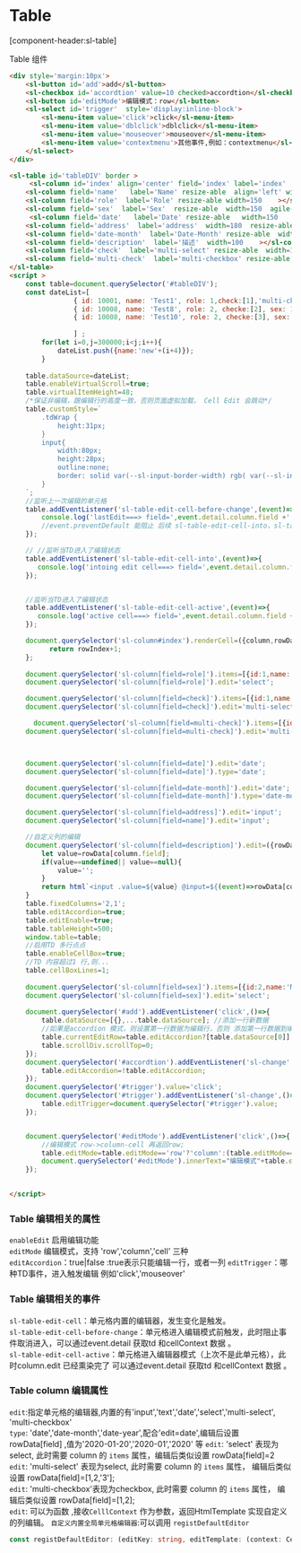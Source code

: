 # Table

[component-header:sl-table]

Table 组件 

```html preview
<div style='margin:10px'>
    <sl-button id='add'>add</sl-button>
    <sl-checkbox id='accordtion' value=10 checked>accordtion</sl-checkbox>
    <sl-button id='editMode'>编辑模式：row</sl-button>
    <sl-select id='trigger'  style='display:inline-block'>
        <sl-menu-item value='click'>click</sl-menu-item>
        <sl-menu-item value='dblclick'>dblclick</sl-menu-item>
        <sl-menu-item value='mouseover'>mouseover</sl-menu-item>
        <sl-menu-item value='contextmenu'>其他事件,例如：contextmenu</sl-menu-item>
    </sl-select>
</div>

<sl-table id='tableDIV' border >
     <sl-column id='index' align='center' field='index' label='index'   align='left' min-width='80' ></sl-column>
    <sl-column field='name'   label='Name' resize-able  align='left' width='200' ></sl-column>
    <sl-column field='role'  label='Role' resize-able width=150    ></sl-column>
    <sl-column field='sex'  label='Sex'  resize-able  width=150  agile-cell='right'></sl-column>
     <sl-column field='date'   label='Date' resize-able   width=150    agile-cell='right'></sl-column>
    <sl-column field='address'  label='address'  width=180  resize-able  ></sl-column>
    <sl-column field='date-month'  label='Date-Month' resize-able  width=130    ></sl-column>
    <sl-column field='description'  label='描述'  width=100    ></sl-column>
    <sl-column field='check'  label='multi-select' resize-able  width=150    ></sl-column>
    <sl-column field='multi-check'  label='multi-checkbox' resize-able  width=150    ></sl-column>
</sl-table>
<script >
    const table=document.querySelector('#tableDIV');
    const dateList=[
                { id: 10001, name: 'Test1', role: 1,check:[1],'multi-check':[2], sex: 2, age: 28,date:'2018-01-01', address: 'Javascript 从入门到放弃 从入门到放弃 从入门到放弃 从入门到放弃' },
                { id: 10008, name: 'Test8', role: 2, checke:[2], sex: 1, age: 35, address: 'Javascript 从入门到放弃' },
                { id: 10008, name: 'Test10', role: 2, checke:[3], sex: 1, age: 35, address: 'Javascript 从入门到放弃' }
                
                ] ;
        for(let i=0,j=300000;i<j;i++){
            dateList.push({name:'new'+(i+4)});
        }
   
    table.dataSource=dateList;
    table.enableVirtualScroll=true;
    table.virtualItemHeight=48;
    /*保证非编辑，跟编辑行的高度一致，否则页面虚拟加载， Cell Edit 会跳动*/
    table.customStyle=`
        .tdWrap {
            height:31px;
        }
        input{
            width:80px;
            height:28px;
            outline:none;
            border: solid var(--sl-input-border-width) rgb( var(--sl-input-border-color));
        }
    `;
    //监听上一次编辑的单元格
    table.addEventListener('sl-table-edit-cell-before-change',(event)=>{
        console.log('lastEdit===> field=',event.detail.column.field +' rowIndex='+event.detail.rowIndex,event.detail.td);
        //event.preventDefault 能阻止 后续 sl-table-edit-cell-into，sl-table-edit-cell-active 事件
    });

    // //监听当TD进入了编辑状态
    table.addEventListener('sl-table-edit-cell-into',(event)=>{
       console.log('intoing edit cell===> field=',event.detail.column.field +' rowIndex='+event.detail.rowIndex ,event.detail.td);
    });


    //监听当TD进入了编辑状态
    table.addEventListener('sl-table-edit-cell-active',(event)=>{
       console.log('active cell===> field=',event.detail.column.field +' rowIndex='+event.detail.rowIndex ,event.detail.td);
    });

    document.querySelector('sl-column#index').renderCell=({column,rowData,rowIndex})=>{
          return rowIndex+1;
    };
    
    document.querySelector('sl-column[field=role]').items=[{id:1,name:'项目经理'},{id:2,name:'测试'},{id:3,name:'实施'}];
    document.querySelector('sl-column[field=role]').edit='select';

    document.querySelector('sl-column[field=check]').items=[{id:1,name:'A'},{id:2,name:'B'},{id:3,name:'C'}];
    document.querySelector('sl-column[field=check]').edit='multi-select';

      document.querySelector('sl-column[field=multi-check]').items=[{id:1,name:'A'},{id:2,name:'B'},{id:new Date(),name:'C'}];
    document.querySelector('sl-column[field=multi-check]').edit='multi-checkbox';



    document.querySelector('sl-column[field=date]').edit='date';
    document.querySelector('sl-column[field=date]').type='date';

    document.querySelector('sl-column[field=date-month]').edit='date';
    document.querySelector('sl-column[field=date-month]').type='date-month';

    document.querySelector('sl-column[field=address]').edit='input';
    document.querySelector('sl-column[field=name]').edit='input';

    //自定义列的编辑
    document.querySelector('sl-column[field=description]').edit=({rowData,column})=>{
        let value=rowData[column.field];
        if(value==undefined|| value==null){
            value='';
        }
        return html`<input .value=${value} @input=${(event)=>rowData[column.field]= event.target.value} />`;
    }
    table.fixedColumns='2,1';
    table.editAccordion=true;
    table.editEnable=true;
    table.tableHeight=500;
    window.table=table;
    //启用TD 多行点点
    table.enableCellBox=true;
    //TD 内容超过1 行,则...
    table.cellBoxLines=1;
    
    document.querySelector('sl-column[field=sex]').items=[{id:2,name:'Man'},{id:1,name:'Women'}];
    document.querySelector('sl-column[field=sex]').edit='select';
    
    document.querySelector('#add').addEventListener('click',()=>{
        table.dataSource=[{},...table.dataSource]; //添加一行新数据
        //如果是accordion 模式，则设置第一行数据为编辑行，否则 添加第一行数据到编辑行数据
        table.currentEditRow=table.editAccordion?[table.dataSource[0]]: [...table.currentEditRow,table.dataSource[0]];
        table.scrollDiv.scrollTop=0;
    });
    document.querySelector('#accordtion').addEventListener('sl-change',()=>{
        table.editAccordion=!table.editAccordion;
    });
    document.querySelector('#trigger').value='click';
    document.querySelector('#trigger').addEventListener('sl-change',()=>{
        table.editTrigger=document.querySelector('#trigger').value;
    });


    document.querySelector('#editMode').addEventListener('click',()=>{
        //编辑模式 row->column-cell 再返回row;
        table.editMode=table.editMode=='row'?'column':(table.editMode=='column'?'cell':'row');
        document.querySelector('#editMode').innerText="编辑模式"+table.editMode;
    });

    
</script>
```
### Table 编辑相关的属性
  `enableEdit` 启用编辑功能  
  `editMode` 编辑模式，支持 'row','column','cell' 三种  
  `editAccordion`：true|false :true表示只能编辑一行，或者一列 
  `editTrigger`：哪种TD事件，进入触发编辑 例如'click','mouseover'

### Table 编辑相关的事件
  `sl-table-edit-cell`：单元格内置的编辑器，发生变化是触发。  
  `sl-table-edit-cell-before-change`：单元格进入编辑模式前触发，此时阻止事件取消进入，可以通过event.detail 获取td 和cellContext 数据 。  
  `sl-table-edit-cell-active`：单元格进入编辑器模式（上次不是此单元格），此时column.edit 已经熏染完了 可以通过event.detail 获取td 和cellContext 数据 。  
### Table column 编辑属性
  `edit`:指定单元格的编辑器,内置的有'input','text','date','select','multi-select', 'multi-checkbox'  
  `type`: 'date','date-month','date-year',配合'edit=date',编辑后设置 rowData[field] ,值为'2020-01-20','2020-01','2020'  等
  `edit`: 'select' 表现为select, 此时需要 column 的 `items` 属性，编辑后类似设置 rowData[field]=2  
  `edit`: 'multi-select' 表现为select, 此时需要 column 的 `items` 属性， 编辑后类似设置 rowData[field]=[1,2,'3'];  
  `edit`: 'multi-checkbox'表现为checkbox, 此时需要 column 的 `items` 属性， 编辑后类似设置 rowData[field]=[1,2];  
  `edit`: 可以为函数 ,接收`CelllContext` 作为参数，返回HtmlTemplate 实现自定义的列编辑。
  `自定义内置全局单元格编辑器`:可以调用 `registDefaultEditor` 
  ```typescript
  const registDefaultEditor: (editKey: string, editTemplate: (context: CellContext) => TemplateResult<1>) => void;
  ```



